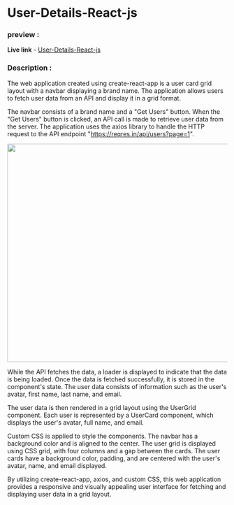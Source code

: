 # User-Details-React-js
### preview :
<b>Live link</b> - [User-Details-React-js](https://oyws58.csb.app/)
### Description :

The web application created using create-react-app is a user card grid layout with a navbar displaying a brand name. The application allows users to fetch user data from an API and display it in a grid format.

The navbar consists of a brand name and a "Get Users" button. When the "Get Users" button is clicked, an API call is made to retrieve user data from the server. The application uses the axios library to handle the HTTP request to the API endpoint "https://reqres.in/api/users?page=1".

<p align="center">
  <img  src="https://github.com/Tara-Choudhary/User-Details-React-js-/assets/103630608/1ade61e3-e4d5-44f7-9884-c0232fd3fc26" width="600" height="500" >
</p>
While the API fetches the data, a loader is displayed to indicate that the data is being loaded. Once the data is fetched successfully, it is stored in the component's state. The user data consists of information such as the user's avatar, first name, last name, and email.

The user data is then rendered in a grid layout using the UserGrid component. Each user is represented by a UserCard component, which displays the user's avatar, full name, and email.

Custom CSS is applied to style the components. The navbar has a background color and is aligned to the center. The user grid is displayed using CSS grid, with four columns and a gap between the cards. The user cards have a background color, padding, and are centered with the user's avatar, name, and email displayed.

By utilizing create-react-app, axios, and custom CSS, this web application provides a responsive and visually appealing user interface for fetching and displaying user data in a grid layout.
